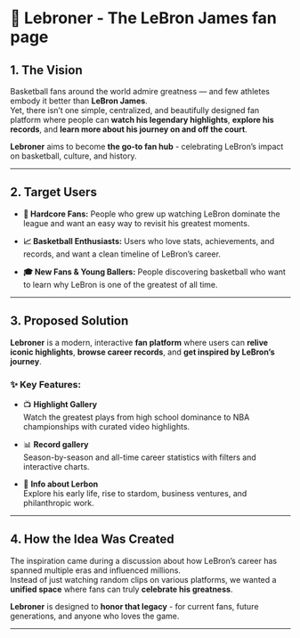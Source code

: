 # 🏀 Lebroner - The LeBron James fan page

## 1. The Vision

Basketball fans around the world admire greatness — and few athletes embody it better than **LeBron James**.  
Yet, there isn’t one simple, centralized, and beautifully designed fan platform where people can **watch his legendary highlights**, **explore his records**, and **learn more about his journey on and off the court**.

**Lebroner** aims to become **the go-to fan hub** - celebrating LeBron’s impact on basketball, culture, and history.

---

## 2. Target Users

- **🏀 Hardcore Fans:** People who grew up watching LeBron dominate the league and want an easy way to revisit his greatest moments.

- **📈 Basketball Enthusiasts:** Users who love stats, achievements, and records, and want a clean timeline of LeBron’s career.

- **🎓 New Fans & Young Ballers:** People discovering basketball who want to learn why LeBron is one of the greatest of all time.
---

## 3. Proposed Solution

**Lebroner** is a modern, interactive **fan platform** where users can **relive iconic highlights**, **browse career records**, and **get inspired by LeBron’s journey**.

### ✨ Key Features:

- 📺 **Highlight Gallery**  
  Watch the greatest plays from high school dominance to NBA championships with curated video highlights.

- 📊 **Record gallery**  
  Season-by-season and all-time career statistics with filters and interactive charts.

- 📖 **Info about Lerbon**  
  Explore his early life, rise to stardom, business ventures, and philanthropic work.
---

## 4. How the Idea Was Created

The inspiration came during a discussion about how LeBron’s career has spanned multiple eras and influenced millions.  
Instead of just watching random clips on various platforms, we wanted a **unified space** where fans can truly **celebrate his greatness**.


**Lebroner** is designed to **honor that legacy** - for current fans, future generations, and anyone who loves the game.

---
